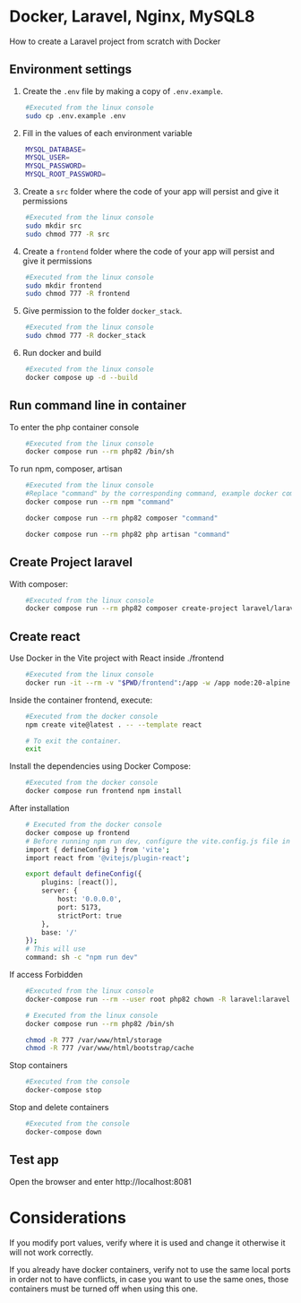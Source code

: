 # Docker, Laravel, Nginx, MySQL8

How to create a Laravel project from scratch with Docker

## Environment settings

1. Create the `.env` file by making a copy of `.env.example`.

```bash
    #Executed from the linux console
    sudo cp .env.example .env
```

2. Fill in the values of each environment variable

```bash
    MYSQL_DATABASE=
    MYSQL_USER=
    MYSQL_PASSWORD=
    MYSQL_ROOT_PASSWORD=
```

3. Create a `src` folder where the code of your app will persist and give it permissions

```bash
    #Executed from the linux console
    sudo mkdir src
    sudo chmod 777 -R src
```

4. Create a `frontend` folder where the code of your app will persist and give it permissions

```bash
    #Executed from the linux console
    sudo mkdir frontend
    sudo chmod 777 -R frontend
```

5. Give permission to the folder `docker_stack`.

```bash
    #Executed from the linux console
    sudo chmod 777 -R docker_stack
```

6. Run docker and build

```bash
    #Executed from the linux console
    docker compose up -d --build
```

## Run command line in container

To enter the php container console

```bash
    #Executed from the linux console
    docker compose run --rm php82 /bin/sh
```

To run npm, composer, artisan

```bash
    #Executed from the linux console
    #Replace "command" by the corresponding command, example docker compose run --rm php82 php artisan list
    docker compose run --rm npm "command"

    docker compose run --rm php82 composer "command"

    docker compose run --rm php82 php artisan "command"
```
## Create Project  laravel 
With composer:

```bash
    #Executed from the linux console
    docker compose run --rm php82 composer create-project laravel/laravel .
```

## Create react 
Use Docker in the Vite project with React inside ./frontend

```bash
    #Executed from the linux console
    docker run -it --rm -v "$PWD/frontend":/app -w /app node:20-alpine sh

```

Inside the container frontend, execute:

```bash
    #Executed from the docker console
    npm create vite@latest . -- --template react

    # To exit the container.
    exit

```

Install the dependencies using Docker Compose:


```bash
    #Executed from the docker console
    docker compose run frontend npm install

```

After installation

```bash
    # Executed from the docker console
    docker compose up frontend
    # Before running npm run dev, configure the vite.config.js file in the root directory of the frontend container. It should look like this
    import { defineConfig } from 'vite';
    import react from '@vitejs/plugin-react';

    export default defineConfig({
        plugins: [react()],
        server: {
            host: '0.0.0.0',
            port: 5173,
            strictPort: true
        },
        base: '/'
    });
    # This will use
    command: sh -c "npm run dev"

```


If access Forbidden

```bash
    #Executed from the linux console
    docker-compose run --rm --user root php82 chown -R laravel:laravel /var/www/html

    # Executed from the linux console
    docker compose run --rm php82 /bin/sh

    chmod -R 777 /var/www/html/storage
    chmod -R 777 /var/www/html/bootstrap/cache

```

Stop containers

```bash
    #Executed from the console
    docker-compose stop

```

Stop and delete containers

```bash
    #Executed from the console
    docker-compose down

```

## Test app

Open the browser and enter http://localhost:8081

# Considerations

If you modify port values, verify where it is used and change it otherwise it will not work correctly.

If you already have docker containers, verify not to use the same local ports in order not to have conflicts, in case you want to use the same ones, those containers must be turned off when using this one.
